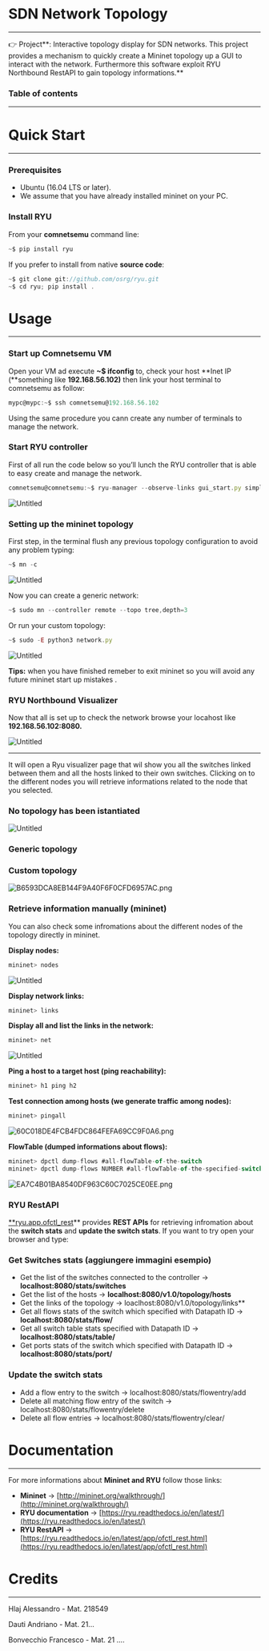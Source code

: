 # SDN Network Topology

---

<aside>
👉 Project**:   Interactive topology display for SDN networks. This project provides a mechanism to quickly create a Mininet topology up a GUI to interact with the network. Furthermore this software exploit RYU Northbound RestAPI to gain topology informations.**

</aside>

### **Table of contents**

---

# Quick Start

---

### **Prerequisites**

- Ubuntu (16.04 LTS or later).
- We assume that you have already installed mininet on your PC.

### Install RYU

From your **comnetsemu** command line: 

```jsx
~$ pip install ryu
```

 If you prefer to install from native **source code**:  

```jsx
~$ git clone git://github.com/osrg/ryu.git
~$ cd ryu; pip install .
```

# Usage

---

### Start up Comnetsemu VM

Open your VM ad execute **~$ ifconfig** to, check your host **Inet IP  (**something like **192.168.56.102)** then link your host terminal to comnetsemu as follow: 

```jsx
mypc@mypc:~$ ssh comnetsemu@192.168.56.102
```

Using the same procedure you cann create any number of terminals to manage the network.

### Start RYU controller

First of all run the code below so you’ll lunch the RYU controller that is able to easy create and manage the network.  

```jsx
comnetsemu@comnetsemu:~$ ryu-manager --observe-links gui_start.py simple_switch.py
```

![Untitled](SDN%20Network%20Topology%20e9016259d57445db897d422bf7ba2acd/Untitled.png)

### Setting up the mininet topology

First step, in the terminal flush any previous topology configuration to avoid any problem typing:

```jsx
~$ mn -c
```

![Untitled](SDN%20Network%20Topology%20e9016259d57445db897d422bf7ba2acd/Untitled%201.png)

Now you can create a generic network: 

```jsx
~$ sudo mn --controller remote --topo tree,depth=3
```

Or run your custom topology:  

```jsx
~$ sudo -E python3 network.py
```

![Untitled](SDN%20Network%20Topology%20e9016259d57445db897d422bf7ba2acd/Untitled%202.png)

**Tips:** when you have finished remeber to exit mininet  so you will avoid any future mininet start up mistakes .

### RYU Northbound Visualizer

Now that all is set up to check the network browse your  locahost like **192.168.56.102:8080.**

![Untitled](SDN%20Network%20Topology%20e9016259d57445db897d422bf7ba2acd/Untitled%203.png)

 ****

It will open a Ryu visualizer page that wil show you all the switches linked between them and all the hosts linked to their own switches.  Clicking on to the different nodes you will retrieve informations related to the node that you selected.

### No topology has been istantiated

![Untitled](SDN%20Network%20Topology%20e9016259d57445db897d422bf7ba2acd/Untitled%204.png)

### Generic topology

### Custom topology

![B6593DCA8EB144F9A40F6F0CFD6957AC.png](SDN%20Network%20Topology%20e9016259d57445db897d422bf7ba2acd/B6593DCA8EB144F9A40F6F0CFD6957AC.png)

### Retrieve information manually (mininet)

You can also check some infromations about the different nodes of the topology directly in mininet.

**Display nodes:**

```jsx
mininet> nodes
```

![Untitled](SDN%20Network%20Topology%20e9016259d57445db897d422bf7ba2acd/Untitled%205.png)

**Display network links:** 

```jsx
mininet> links 
```

**Display all and list the links in the network:** 

```jsx
mininet> net
```

![Untitled](SDN%20Network%20Topology%20e9016259d57445db897d422bf7ba2acd/Untitled%206.png)

**Ping a host to a target host (ping reachability):** 

```jsx
mininet> h1 ping h2
```

**Test connection among hosts (we generate traffic among nodes):** 

```jsx
mininet> pingall
```

![60C018DE4FCB4FDC864FEFA69CC9F0A6.png](SDN%20Network%20Topology%20e9016259d57445db897d422bf7ba2acd/60C018DE4FCB4FDC864FEFA69CC9F0A6.png)

**FlowTable (dumped informations about flows):**

```jsx
mininet> dpctl dump-flows #all-flowTable-of-the-switch
mininet> dpctl dump-flows NUMBER #all-flowTable-of-the-specified-switch
```

![EA7C4B01BA8540DF963C60C7025CE0EE.png](SDN%20Network%20Topology%20e9016259d57445db897d422bf7ba2acd/EA7C4B01BA8540DF963C60C7025CE0EE.png)

### RYU RestAPI

[**ryu.app.ofctl_rest](https://ryu.readthedocs.io/en/latest/app/ofctl_rest.html)** provides **REST APIs** for retrieving infromation about the **switch stats** and  **update the switch stats**.  If  you want to try  open your browser and type: 

### Get Switches stats (aggiungere immagini esempio)

- Get the list of the switches connected to the controller → **localhost:8080/stats/switches**
- Get the list of the  hosts → **localhost:8080/v1.0/topology/hosts**
- Get the links of the topology → loaclhost:8080/v1.0/topology/links**
- Get all flows stats of the switch which specified with Datapath ID → **localhost:8080/stats/flow/<dpid>**
- Get all switch table stats specified with Datapath ID → **localhost:8080/stats/table/<dpid>**
- Get ports stats of the switch which specified with Datapath ID → **localhost:8080/stats/port/<dpid>**

### Update the switch stats

- Add a flow entry to the switch → localhost:8080/stats/flowentry/add
- Delete all matching flow entry of the switch → localhost:8080/stats/flowentry/delete
- Delete all flow entries  → localhost:8080/stats/flowentry/clear/<dpid>

# Documentation

---

For more informations about **Mininet and RYU** follow those links:

 

- **Mininet** → [http://mininet.org/walkthrough/](http://mininet.org/walkthrough/)
- **RYU documentation** → [https://ryu.readthedocs.io/en/latest/](https://ryu.readthedocs.io/en/latest/)
- **RYU RestAPI** → [https://ryu.readthedocs.io/en/latest/app/ofctl_rest.html](https://ryu.readthedocs.io/en/latest/app/ofctl_rest.html)

# Credits

---

Hlaj Alessandro - Mat. 218549 

Dauti Andriano - Mat. 21…

Bonvecchio Francesco - Mat. 21 ….
